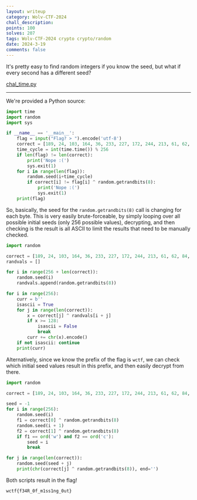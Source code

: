 ```yaml
---
layout: writeup
category: Wolv-CTF-2024
chall_description:
points: 100
solves: 207
tags: Wolv-CTF-2024 crypto crypto/random
date: 2024-3-19
comments: false
---
```


It's pretty easy to find random integers if you know the seed, but what if every second has a different seed?  

[chal_time.py](https://github.com/Nightxade/ctf-writeups/blob/master/assets/CTFs/Wolv-CTF-2024/crypto/limited-1/chal_time.py) 

---

We're provided a Python source:  

```py
import time
import random
import sys

if __name__ == '__main__':
    flag = input("Flag? > ").encode('utf-8')
    correct = [189, 24, 103, 164, 36, 233, 227, 172, 244, 213, 61, 62, 84, 124, 242, 100, 22, 94, 108, 230, 24, 190, 23, 228, 24]
    time_cycle = int(time.time()) % 256
    if len(flag) != len(correct):
        print('Nope :(')
        sys.exit(1)
    for i in range(len(flag)):
        random.seed(i+time_cycle)
        if correct[i] != flag[i] ^ random.getrandbits(8):
            print('Nope :(')
            sys.exit(1)
    print(flag)

```

So, basically, the seed for the `random.getrandbits(8)` call is changing for each byte. This is very easily brute-forceable, by simply looping over all possible initial seeds (only 256 possible values), decrypting, and then checking is the result is all ASCII to limit the results that need to be manually checked.  

```py
import random

correct = [189, 24, 103, 164, 36, 233, 227, 172, 244, 213, 61, 62, 84, 124, 242, 100, 22, 94, 108, 230, 24, 190, 23, 228, 24]
randvals = []

for i in range(256 + len(correct)):
    random.seed(i)
    randvals.append(random.getrandbits(8))

for i in range(256):
    curr = b''
    isascii = True
    for j in range(len(correct)):
        x = correct[j] ^ randvals[i + j]
        if x >= 128:
            isascii = False
            break
        curr += chr(x).encode()
    if not isascii: continue
    print(curr)
```

Alternatively, since we know the prefix of the flag is `wctf`, we can check which initial seed values result in this prefix, and then easily decrypt from there.  

```py
import random

correct = [189, 24, 103, 164, 36, 233, 227, 172, 244, 213, 61, 62, 84, 124, 242, 100, 22, 94, 108, 230, 24, 190, 23, 228, 24]

seed = -1
for i in range(256):
    random.seed(i)
    f1 = correct[0] ^ random.getrandbits(8)
    random.seed(i + 1)
    f2 = correct[1] ^ random.getrandbits(8)
    if f1 == ord('w') and f2 == ord('c'):
        seed = i
        break

for j in range(len(correct)):
    random.seed(seed + j)
    print(chr(correct[j] ^ random.getrandbits(8)), end='')
```

Both scripts result in the flag!  

    wctf{f34R_0f_m1ss1ng_0ut}
